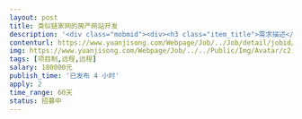 ```yaml
---                
layout: post       
title: 类似链家网的房产网站开发           
description: '<div class="mobmid"><div><h3 class="item_title">需求描述</h3><p>一、需求描述：<br/>类似链家网的房产网站开发，需要中、英、阿拉伯语三种语言（语言翻译我方提供），希望有产品+UI设计的团队整包开发，希望能做成H5自适应的模式。<br/> <br/>二、合作方式：<br/>项目制，远程开发，时间2个月，费用15-20w，可谈。</p></div><!--info end--></div>'     
contenturl: https://www.yuanjisong.com/Webpage/Job/../Job/detail/jobid/101520      
img: https://www.yuanjisong.com/Webpage/Job/../../Public/Img/Avatar/c2.jpg             
tags: [项目制,远程,远程]            
salary: 180000元          
publish_time: '已发布 4 小时'         
apply: 2                   
time_range: 60天              
status: 招募中                  
---                 
```

